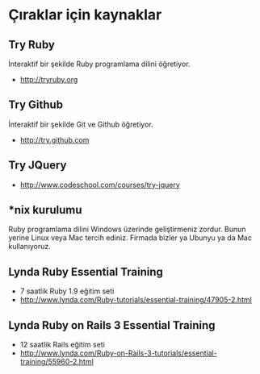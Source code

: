 # Çıraklar için kaynaklar

## Try Ruby

İnteraktif bir şekilde Ruby programlama dilini öğretiyor.

* http://tryruby.org

## Try Github

İnteraktif bir şekilde Git ve Github öğretiyor.

* http://try.github.com

## Try JQuery

* http://www.codeschool.com/courses/try-jquery

## *nix kurulumu

Ruby programlama dilini Windows üzerinde geliştirmeniz zordur. Bunun yerine Linux veya Mac tercih ediniz. Firmada bizler ya Ubunyu ya da Mac kullanıyoruz.

## Lynda Ruby Essential Training

* 7 saatlik Ruby 1.9 eğitim seti
* http://www.lynda.com/Ruby-tutorials/essential-training/47905-2.html

## Lynda Ruby on Rails 3 Essential Training

* 12 saatlik Rails eğitim seti
* http://www.lynda.com/Ruby-on-Rails-3-tutorials/essential-training/55960-2.html


